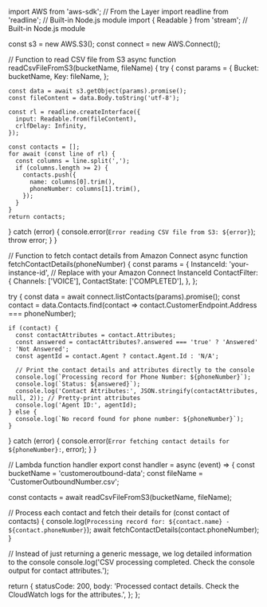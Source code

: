 import AWS from 'aws-sdk';  // From the Layer
import readline from 'readline';  // Built-in Node.js module
import { Readable } from 'stream';  // Built-in Node.js module

const s3 = new AWS.S3();
const connect = new AWS.Connect();

// Function to read CSV file from S3
async function readCsvFileFromS3(bucketName, fileName) {
  try {
    const params = {
      Bucket: bucketName,
      Key: fileName,
    };

    const data = await s3.getObject(params).promise();
    const fileContent = data.Body.toString('utf-8');

    const rl = readline.createInterface({
      input: Readable.from(fileContent),
      crlfDelay: Infinity,
    });

    const contacts = [];
    for await (const line of rl) {
      const columns = line.split(',');
      if (columns.length >= 2) {
        contacts.push({
          name: columns[0].trim(),
          phoneNumber: columns[1].trim(),
        });
      }
    }
    return contacts;
  } catch (error) {
    console.error(`Error reading CSV file from S3: ${error}`);
    throw error;
  }
}

// Function to fetch contact details from Amazon Connect
async function fetchContactDetails(phoneNumber) {
  const params = {
    InstanceId: 'your-instance-id', // Replace with your Amazon Connect InstanceId
    ContactFilter: {
      Channels: ['VOICE'],
      ContactState: ['COMPLETED'],
    },
  };

  try {
    const data = await connect.listContacts(params).promise();
    const contact = data.Contacts.find(contact => contact.CustomerEndpoint.Address === phoneNumber);

    if (contact) {
      const contactAttributes = contact.Attributes;
      const answered = contactAttributes?.answered === 'true' ? 'Answered' : 'Not Answered';
      const agentId = contact.Agent ? contact.Agent.Id : 'N/A';

      // Print the contact details and attributes directly to the console
      console.log(`Processing record for Phone Number: ${phoneNumber}`);
      console.log(`Status: ${answered}`);
      console.log('Contact Attributes:', JSON.stringify(contactAttributes, null, 2)); // Pretty-print attributes
      console.log('Agent ID:', agentId);
    } else {
      console.log(`No record found for phone number: ${phoneNumber}`);
    }
  } catch (error) {
    console.error(`Error fetching contact details for ${phoneNumber}:`, error);
  }
}

// Lambda function handler
export const handler = async (event) => {
  const bucketName = 'customeroutbound-data';
  const fileName = 'CustomerOutboundNumber.csv';

  const contacts = await readCsvFileFromS3(bucketName, fileName);

  // Process each contact and fetch their details
  for (const contact of contacts) {
    console.log(`Processing record for: ${contact.name} - ${contact.phoneNumber}`);
    await fetchContactDetails(contact.phoneNumber);
  }

  // Instead of just returning a generic message, we log detailed information to the console
  console.log('CSV processing completed. Check the console output for contact attributes.');
  
  return {
    statusCode: 200,
    body: 'Processed contact details. Check the CloudWatch logs for the attributes.',
  };
};